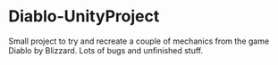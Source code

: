 # Diablo-UnityProject

Small project to try and recreate a couple of mechanics from the game Diablo by Blizzard.
Lots of bugs and unfinished stuff.

